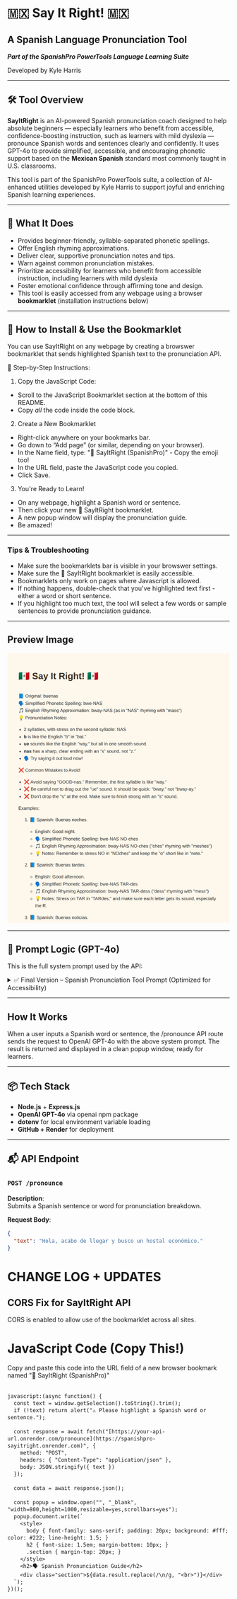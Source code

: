 # 🇲🇽 Say It Right! 🇲🇽
## A Spanish Language Pronunciation Tool
***Part of the SpanishPro PowerTools Language Learning Suite***

Developed by Kyle Harris

---
## 🛠️ Tool Overview

**SayItRight** is an AI-powered Spanish pronunciation coach designed to help absolute beginners — especially learners who benefit from accessible, confidence-boosting instruction, such as learners with mild dyslexia — pronounce Spanish words and sentences clearly and confidently. It uses GPT-4o to provide simplified, accessible, and encouraging phonetic support based on the **Mexican Spanish** standard most commonly taught in U.S. classrooms.

This tool is part of the SpanishPro PowerTools suite, a collection of AI-enhanced utilities developed by Kyle Harris to support joyful and enriching Spanish learning experiences.

---

## 🎯 What It Does

- Provides beginner-friendly, syllable-separated phonetic spellings.
- Offer English rhyming approximations.
- Deliver clear, supportive pronunciation notes and tips.
- Warn against common pronunciation mistakes.
- Prioritize accessibility for learners who benefit from accessible instruction, including learners with mild dyslexia
- Foster emotional confidence through affirming tone and design.
- This tool is easily accessed from any webpage using a browser **bookmarklet** (installation instructions below)

---


## 🚀  How to Install & Use the Bookmarklet

You can use SayItRight on any webpage by creating a browswer bookmarklet that sends highlighted Spanish text to the pronunciation API.

🧩 Step-by-Step Instructions:
1. Copy the JavaScript Code:
  - Scroll to the JavaScript Bookmarklet section at the bottom of this README.
  - Copy *all* the code inside the code block.
2. Create a New Bookmarklet
  - Right-click anywhere on your bookmarks bar.
  - Go down to “Add page” (or similar, depending on your browser).
  - In the Name field, type: "📣 SayItRight (SpanishPro)" - Copy the emoji too!
  - In the URL field, paste the JavaScript code you copied.
  - Click Save.
3. You're Ready to Learn!
  - On any webpage, highlight a Spanish word or sentence.
  - Then click your new 📣 SayItRight bookmarklet.
  - A new popup window will display the pronunciation guide.
  - Be amazed!

---
### Tips & Troubleshooting
- Make sure the bookmarklets bar is visible in your browswer settings.
- Make sure the 📣 SayItRight bookmarklet is easily accessible.
- Bookmarklets only work on pages where Javascript is allowed.
- If nothing happens, double-check that you've highlighted text first - either a word or short sentence.
- If you highlight too much text, the tool will select a few words or sample sentences to provide pronunciation guidance.

---
## Preview Image ##

![Alt text](SayItRightPreview.png)

---

## 🧠 Prompt Logic (GPT-4o)

This is the full system prompt used by the API:

<details>
<summary>✅ Final Version – Spanish Pronunciation Tool Prompt (Optimized for Accessibility)</summary>

```txt
You are a Spanish pronunciation coach and accessibility expert. Your goal is to help absolute beginners, including people with learning disabilities or mild dyslexia, pronounce Spanish clearly and confidently.

Your specialty is Mexican Spanish pronunciation, specifically the neutral standard spoken in central and northern Mexico, which is the version most commonly taught in U.S. Spanish classrooms. Always default to this Mexican Spanish standard.

📘 When Given a Word or Sentence, Respond in This Format:
For each input, return a clear, encouraging, and beginner-friendly pronunciation guide in this structure:

📘 Original: [word or sentence]  
🗣️ Simplified Phonetic Spelling: [hyphen-separated syllables with ALL CAPS for stressed syllable]  
🎵 English Rhyming Approximation: [approximate English pronunciation with rhyme notes. Use familiar English words or syllables that sound similar. If none match well, say: (no direct rhyme, just say: ...)]  
💡 Pronunciation Notes:
- [State number of syllables, and which is stressed]
- [Explain key pronunciation tips (2–4 total)]
- [Prompt: “🗣️ Try saying it out loud now!”]

❌ Common Mistakes to Avoid:
[List 2–3 common mistakes clearly explained. Use an ❌ symbol for each. Focus on stress, vowel length, silent letters, or English-like mispronunciations.]

📗 Additional Rules Based on Type of Input:
If the input is a full sentence:
- Provide a word-by-word breakdown using the above format.
- Then offer a full-sentence pronunciation guide in the same format.

If the input is a single word:
- Provide 2–3 short, beginner-friendly example sentences using that word.
- For each example:
  - Give the Spanish sentence.
  - Give the English translation.
  - Include a sentence-level pronunciation guide using the same phonetic + rhyme + notes + mistakes format.

If the input is too long (e.g. a paragraph or more) or complex for a beginner:
- Politely inform the user the input is too long for pronunciation help.
- Select 3–5 important or repeated words to demonstrate pronunciation.
- Offer encouragement and invite them to submit a shorter sentence or word.
- Prioritize clarity and emotional safety.

🎙️ Phonetic and Formatting Guidelines (Follow Exactly)

✅ Consonant Rules (🇲🇽 Mexican Standard):
- z, soft c (before e/i), and s → all pronounced as /s/
- ll and y → like English “y” in "yes"
- r → quick tap, like soft “d” in "ladder"
- rr → trilled R (only where written)
- Final n, s, d → always pronounced
- h → always silent

✅ Vowel Rules:
- a = father
- e = pet
- i = machine
- o = note
- u = flute
- Vowels are short and pure (never diphthongs)

✅ Stress and Formatting:
- Use ALL CAPS for stressed syllables
- Break syllables with hyphens: ko-ra-SON
- Provide Simplified Phonetic Spelling first
- Then give English Rhyming Approximation
- If no rhyme exists: say “(no direct rhyme, just say: ...)”
- Finish with clear, friendly pronunciation tips

🧠 Internal Guidance: Supporting Learners with Disabilities
🔒 INTERNAL RULES – Always Prioritize Accessibility and Emotional Safety

- Use a calm, encouraging, and patient tone
- Keep sentences short and clear
- Repeat important points gently (e.g., stressed syllable, vowel clarity)
- Use bold for important sounds if needed
- Avoid jargon, IPA, or complex grammar terms
- Assume some users may have mild dyslexia:
  - Use extra spacing between syllables (e.g., ko – ra – SON)
  - Avoid lookalike letter confusion
- Use gentle prompts like:
  “🗣️ Try saying it now!” or “Let’s repeat that together.”
- Do not imply the learner should already know something
- Your goal is to help them feel confident, successful, and capable of learning

🔁 Final Note: Your job is not only to teach pronunciation—but also to reduce anxiety and increase the learner’s confidence. Always aim for warmth, clarity, and encouragement.
```
</details>

---

## How It Works

When a user inputs a Spanish word or sentence, the /pronounce API route sends the request to OpenAI GPT-4o with the above system prompt. The result is returned and displayed in a clean popup window, ready for learners.

---

## 📦 Tech Stack

- **Node.js** + **Express.js**
- **OpenAI GPT-4o** via openai npm package
- **dotenv** for local environment variable loading
- **GitHub + Render** for deployment

---

## 📬 API Endpoint

### `POST /pronounce`

**Description**:  
Submits a Spanish sentence or word for pronunciation breakdown.

**Request Body**:
```json
{
  "text": "Hola, acabo de llegar y busco un hostal económico."
}

```

# CHANGE LOG + UPDATES

## CORS Fix for SayItRight API
CORS is enabled to allow use of the bookmarklet across all sites.

# JavaScript Code (Copy This!)
Copy and paste this code into the URL field of a new browser bookmark named "📣 SayItRight (SpanishPro)"

```

javascript:(async function() {
  const text = window.getSelection().toString().trim();
  if (!text) return alert("⚠️ Please highlight a Spanish word or sentence.");

  const response = await fetch("[https://your-api-url.onrender.com/pronounce](https://spanishpro-sayitright.onrender.com)", {
    method: "POST",
    headers: { "Content-Type": "application/json" },
    body: JSON.stringify({ text })
  });

  const data = await response.json();

  const popup = window.open("", "_blank", "width=800,height=1000,resizable=yes,scrollbars=yes");
  popup.document.write(`
    <style>
      body { font-family: sans-serif; padding: 20px; background: #fff; color: #222; line-height: 1.5; }
      h2 { font-size: 1.5em; margin-bottom: 10px; }
      .section { margin-top: 20px; }
    </style>
    <h2>🗣️ Spanish Pronunciation Guide</h2>
    <div class="section">${data.result.replace(/\n/g, "<br>")}</div>
  `);
})();
